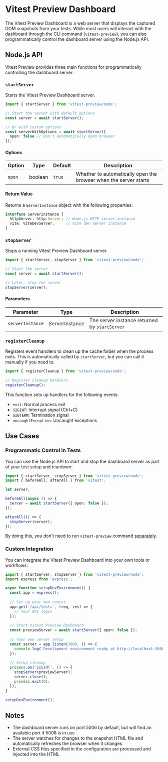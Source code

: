 # Vitest Preview Dashboard

The Vitest Preview Dashboard is a web server that displays the captured DOM snapshots from your tests. While most users will interact with the dashboard through the CLI command (`vitest-preview`), you can also programmatically control the dashboard server using the Node.js API.

## Node.js API

Vitest Preview provides three main functions for programmatically controlling the dashboard server:

### `startServer`

Starts the Vitest Preview Dashboard server.

```ts
import { startServer } from 'vitest-preview/node';

// Start the server with default options
const server = await startServer();

// Or with custom options
const serverWithOptions = await startServer({
  open: false // Don't automatically open browser
});
```

#### Options

| Option | Type | Default | Description |
|--------|------|---------|-------------|
| `open` | boolean | `true` | Whether to automatically open the browser when the server starts |

#### Return Value

Returns a `ServerInstance` object with the following properties:

```ts
interface ServerInstance {
  httpServer: http.Server; // Node.js HTTP server instance
  vite: ViteDevServer;     // Vite dev server instance
}
```

### `stopServer`

Stops a running Vitest Preview Dashboard server.

```ts
import { startServer, stopServer } from 'vitest-preview/node';

// Start the server
const server = await startServer();

// Later, stop the server
stopServer(server);
```

#### Parameters

| Parameter | Type | Description |
|-----------|------|-------------|
| `serverInstance` | ServerInstance | The server instance returned by `startServer` |

### `registerCleanup`

Registers event handlers to clean up the cache folder when the process exits. This is automatically called by `startServer`, but you can call it manually if you need to.

```ts
import { registerCleanup } from 'vitest-preview/node';

// Register cleanup handlers
registerCleanup();
```

This function sets up handlers for the following events:
- `exit`: Normal process exit
- `SIGINT`: Interrupt signal (Ctrl+C)
- `SIGTERM`: Termination signal
- `uncaughtException`: Uncaught exceptions

## Use Cases

### Programmatic Control in Tests

You can use the Node.js API to start and stop the dashboard server as part of your test setup and teardown:

```ts
import { startServer, stopServer } from 'vitest-preview/node';
import { beforeAll, afterAll } from 'vitest';

let server;

beforeAll(async () => {
  server = await startServer({ open: false });
});

afterAll(() => {
  stopServer(server);
});
```

By doing this, you don't need to run `vitest-preview` command [separately](/guide/getting-started#step-3-usage).


### Custom Integration

You can integrate the Vitest Preview Dashboard into your own tools or workflows:

```ts
import { startServer, stopServer } from 'vitest-preview/node';
import express from 'express';

async function setupDevEnvironment() {
  const app = express();
  
  // Set up your own routes
  app.get('/api/tests', (req, res) => {
    // Your API logic
  });
  
  // Start Vitest Preview Dashboard
  const previewServer = await startServer({ open: false });
  
  // Your own server setup
  const server = app.listen(3000, () => {
    console.log('Development environment ready at http://localhost:3000');
  });
  
  // Setup cleanup
  process.on('SIGINT', () => {
    stopServer(previewServer);
    server.close();
    process.exit(0);
  });
}

setupDevEnvironment();
```

## Notes

- The dashboard server runs on port 5006 by default, but will find an available port if 5006 is in use
- The server watches for changes to the snapshot HTML file and automatically refreshes the browser when it changes
- External CSS files specified in the configuration are processed and injected into the HTML
